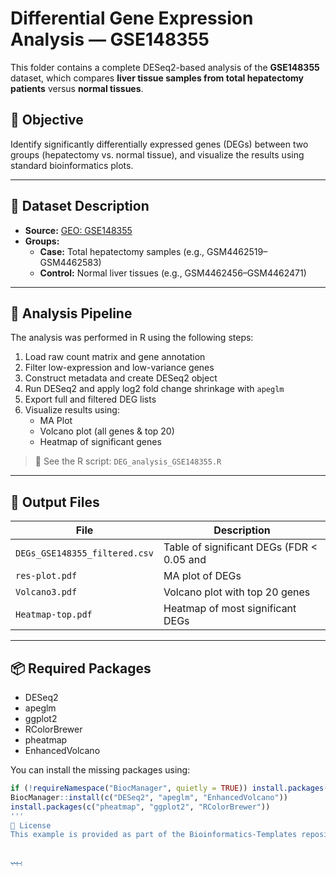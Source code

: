 # Differential Gene Expression Analysis — GSE148355

This folder contains a complete DESeq2-based analysis of the **GSE148355** dataset, which compares **liver tissue samples from total hepatectomy patients** versus **normal tissues**.

## 📌 Objective

Identify significantly differentially expressed genes (DEGs) between two groups (hepatectomy vs. normal tissue), and visualize the results using standard bioinformatics plots.

---

## 🧬 Dataset Description

- **Source:** [GEO: GSE148355](https://www.ncbi.nlm.nih.gov/geo/query/acc.cgi?acc=GSE148355)  
- **Groups:**
  - **Case:** Total hepatectomy samples (e.g., GSM4462519–GSM4462583)
  - **Control:** Normal liver tissues (e.g., GSM4462456–GSM4462471)

---

## 🧪 Analysis Pipeline

The analysis was performed in R using the following steps:

1. Load raw count matrix and gene annotation
2. Filter low-expression and low-variance genes
3. Construct metadata and create DESeq2 object
4. Run DESeq2 and apply log2 fold change shrinkage with `apeglm`
5. Export full and filtered DEG lists
6. Visualize results using:
   - MA Plot
   - Volcano plot (all genes & top 20)
   - Heatmap of significant genes

> 📂 See the R script: `DEG_analysis_GSE148355.R`

---

## 📁 Output Files

| File | Description |
|------|-------------|
| `DEGs_GSE148355_filtered.csv` | Table of significant DEGs (FDR < 0.05 and |log2FC| > 1) |
| `res-plot.pdf`                | MA plot of DEGs |
| `Volcano3.pdf`               | Volcano plot with top 20 genes |
| `Heatmap-top.pdf`           | Heatmap of most significant DEGs |

---

## 📦 Required Packages

- DESeq2
- apeglm
- ggplot2
- RColorBrewer
- pheatmap
- EnhancedVolcano

You can install the missing packages using:

```r
if (!requireNamespace("BiocManager", quietly = TRUE)) install.packages("BiocManager")
BiocManager::install(c("DESeq2", "apeglm", "EnhancedVolcano"))
install.packages(c("pheatmap", "ggplot2", "RColorBrewer"))
'''
📘 License
This example is provided as part of the Bioinformatics-Templates repository under the MIT License.


پپپ
